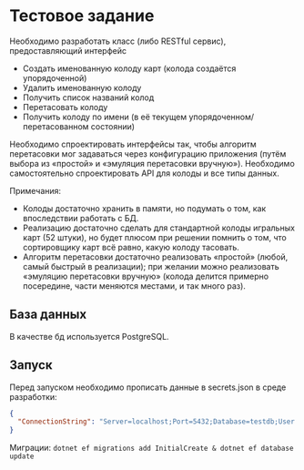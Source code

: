 # Тестовое задание
Необходимо разработать класс (либо RESTful сервис), предоставляющий интерфейс
- Создать именованную колоду карт (колода создаётся упорядоченной)
- Удалить именованную колоду
- Получить список названий колод
- Перетасовать колоду
- Получить колоду по имени (в её текущем упорядоченном/перетасованном состоянии)

Необходимо спроектировать интерфейсы так, чтобы алгоритм перетасовки мог задаваться через конфигурацию приложения (путём выбора из «простой» и «эмуляция перетасовки вручную»).
Необходимо самостоятельно спроектировать API для колоды и все типы данных.

Примечания:
- Колоды достаточно хранить в памяти, но подумать о том, как впоследствии работать с БД.
- Реализацию достаточно сделать для стандартной колоды игральных карт (52 штуки), но
будет плюсом при решении помнить о том, что сортировщику карт всё равно, какую
колоду тасовать.
- Алгоритм перетасовки достаточно реализовать «простой» (любой, самый быстрый в
реализации); при желании можно реализовать «эмуляцию перетасовки вручную» (колода
делится примерно посередине, части меняются местами, и так много раз).


## База данных
В качестве бд используется PostgreSQL.

## Запуск
Перед запуском необходимо прописать данные в secrets.json в среде разработки:
```json
{
  "ConnectionString": "Server=localhost;Port=5432;Database=testdb;User Id=admin;Password=admin;"
}
```

Миграции: `dotnet ef migrations add InitialCreate & dotnet ef database update`